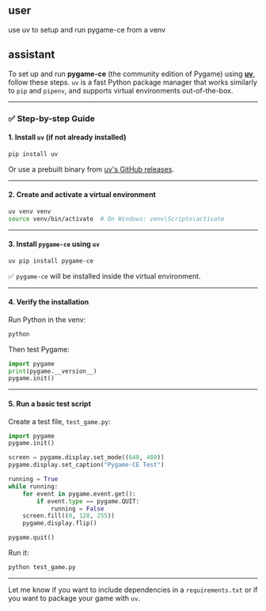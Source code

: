 ## user
use uv to setup and run pygame-ce from a venv
## assistant

To set up and run **pygame-ce** (the community edition of Pygame) using **[uv](https://github.com/astral-sh/uv)**, follow these steps. `uv` is a fast Python package manager that works similarly to `pip` and `pipenv`, and supports virtual environments out-of-the-box.

---

### ✅ Step-by-step Guide

#### 1. **Install `uv`** (if not already installed)
```bash
pip install uv
```
Or use a prebuilt binary from [uv's GitHub releases](https://github.com/astral-sh/uv/releases).

---

#### 2. **Create and activate a virtual environment**
```bash
uv venv venv
source venv/bin/activate  # On Windows: venv\Scripts\activate
```

---

#### 3. **Install `pygame-ce` using `uv`**
```bash
uv pip install pygame-ce
```

✅ `pygame-ce` will be installed inside the virtual environment.

---

#### 4. **Verify the installation**
Run Python in the venv:
```bash
python
```
Then test Pygame:
```python
import pygame
print(pygame.__version__)
pygame.init()
```

---

#### 5. **Run a basic test script**

Create a test file, `test_game.py`:
```python
import pygame
pygame.init()

screen = pygame.display.set_mode((640, 480))
pygame.display.set_caption("Pygame-CE Test")

running = True
while running:
    for event in pygame.event.get():
        if event.type == pygame.QUIT:
            running = False
    screen.fill((0, 128, 255))
    pygame.display.flip()

pygame.quit()
```

Run it:
```bash
python test_game.py
```

---

Let me know if you want to include dependencies in a `requirements.txt` or if you want to package your game with `uv`.
